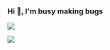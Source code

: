 ### Hi 👋, I'm busy making bugs

![](https://github-readme-stats.vercel.app/api?username=gitliyu)

![](https://github-readme-stats.vercel.app/api/wakatime?username=liyu&layout=compact)
<!--
**gitliyu/gitliyu** is a ✨ _special_ ✨ repository because its `README.md` (this file) appears on your GitHub profile.

Here are some ideas to get you started:

- 🔭 I’m currently working on ...
- 🌱 I’m currently learning ...
- 👯 I’m looking to collaborate on ...
- 🤔 I’m looking for help with ...
- 💬 Ask me about ...
- 📫 How to reach me: ...
- 😄 Pronouns: ...
- ⚡ Fun fact: ...
-->

